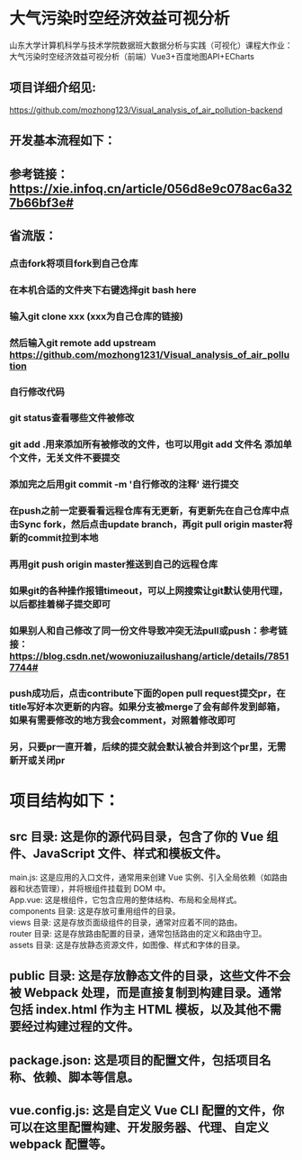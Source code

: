 # 大气污染时空经济效益可视分析
山东大学计算机科学与技术学院数据班大数据分析与实践（可视化）课程大作业：大气污染时空经济效益可视分析（前端）Vue3+百度地图API+ECharts
## 项目详细介绍见:
https://github.com/mozhong123/Visual_analysis_of_air_pollution-backend
## 开发基本流程如下：                 
## 参考链接：https://xie.infoq.cn/article/056d8e9c078ac6a327b66bf3e#
## 省流版：
### 点击fork将项目fork到自己仓库
### 在本机合适的文件夹下右键选择git bash here
### 输入git clone xxx    (xxx为自己仓库的链接)
### 然后输入git remote add upstream https://github.com/mozhong1231/Visual_analysis_of_air_pollution
### 自行修改代码
### git status查看哪些文件被修改
### git add .用来添加所有被修改的文件，也可以用git add 文件名 添加单个文件，无关文件不要提交
### 添加完之后用git commit -m '自行修改的注释'  进行提交
### 在push之前一定要看看远程仓库有无更新，有更新先在自己仓库中点击Sync fork，然后点击update branch，再git pull origin master将新的commit拉到本地
### 再用git push origin master推送到自己的远程仓库
### 如果git的各种操作报错timeout，可以上网搜索让git默认使用代理，以后都挂着梯子提交即可
### 如果别人和自己修改了同一份文件导致冲突无法pull或push：参考链接：https://blog.csdn.net/wowoniuzailushang/article/details/78517744#
### push成功后，点击contribute下面的open pull request提交pr，在title写好本次更新的内容。如果分支被merge了会有邮件发到邮箱，如果有需要修改的地方我会comment，对照着修改即可
### 另，只要pr一直开着，后续的提交就会默认被合并到这个pr里，无需新开或关闭pr

# 项目结构如下：
## src 目录: 这是你的源代码目录，包含了你的 Vue 组件、JavaScript 文件、样式和模板文件。
main.js: 这是应用的入口文件，通常用来创建 Vue 实例、引入全局依赖（如路由器和状态管理），并将根组件挂载到 DOM 中。<br>
App.vue: 这是根组件，它包含应用的整体结构、布局和全局样式。<br>
components 目录: 这是存放可重用组件的目录。<br>
views 目录: 这是存放页面级组件的目录，通常对应着不同的路由。<br>
router 目录: 这是存放路由配置的目录，通常包括路由的定义和路由守卫。<br>
assets 目录: 这是存放静态资源文件，如图像、样式和字体的目录。<br>
## public 目录: 这是存放静态文件的目录，这些文件不会被 Webpack 处理，而是直接复制到构建目录。通常包括 index.html 作为主 HTML 模板，以及其他不需要经过构建过程的文件。
## package.json: 这是项目的配置文件，包括项目名称、依赖、脚本等信息。
## vue.config.js: 这是自定义 Vue CLI 配置的文件，你可以在这里配置构建、开发服务器、代理、自定义 webpack 配置等。
